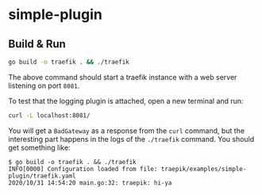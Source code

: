 # simple-plugin

## Build & Run

```bash
go build -o traefik . && ./traefik
```

The above command should start a traefik instance with a web server listening on port `8081`.

To test that the logging plugin is attached, open a new terminal and run:
```bash
curl -L localhost:8081/
```

You will get a `BadGateway` as a response from the `curl` command, but the interesting part happens in the logs of the `./traefik` command. You should get something like:
```
$ go build -o traefik . && ./traefik
INFO[0000] Configuration loaded from file: traepik/examples/simple-plugin/traefik.yaml
2020/10/31 14:54:20 main.go:32: traepik: hi-ya
```
